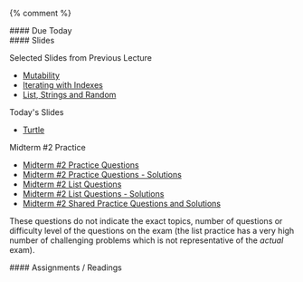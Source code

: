 {% comment %}  
<article class="due" markdown="block">
#### Due Today

<!--
* Homework
-->

</article>

<article class="slides" markdown="block">
#### Slides

Selected Slides from Previous Lecture

* [Mutability](classes/17/mutability.html)
* [Iterating with Indexes](classes/17/iterating_with_indexes.html)
* [List, Strings and Random](classes/17/lists_strings_random.html)

Today's Slides

* [Turtle](classes/19/turtle.html)

Midterm #2 Practice

* [Midterm #2 Practice Questions](resources/handouts/midterm_2/midterm_2_practice.pdf)
* [Midterm #2 Practice Questions - Solutions](resources/handouts/midterm_2/midterm_2_practice_solutions.pdf)
* [Midterm #2 List Questions](resources/handouts/midterm_2/midterm_2_list_practice.pdf)
* [Midterm #2 List Questions - Solutions](resources/handouts/midterm_2/midterm_2_list_practice_solutions.pdf)
* [Midterm #2 Shared Practice Questions and Solutions](resources/handouts/midterm_2/m02sampleproblems.html)

These questions do not indicate the exact topics, number of questions or difficulty level of the questions on the exam (the list practice has a very high number of challenging problems which is not representative of the _actual_ exam).

</article>

<article class="assignments" markdown="block">
#### Assignments / Readings		

<!--
Readings

* Read {{ site.bookq }} - Chapter 1

Assignments 

1. [questions.py](homework/hw01/questions.py) - 9 points
-->
</article>
<!--
<a name="class19"></a>

###Slides
* [About Class #19](classes/19/meta.html)
* Back to the previous class slides for [Lists So Far](classes/18/lists.html)
* [List Methods](classes/19/list_methods.html)
* [An Aside on Checking if Character is ...](classes/19/strings.html)

### Readings
__{{ site.bookq }}__

* Chapter 7 on Lists

__{{ site.bookt }}__

* [{{site.bookt}} - Lists](http://openbookproject.net/thinkcs/python/english3e/lists.html) 


-->
{% endcomment %}
